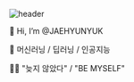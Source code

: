 ![header](https://capsule-render.vercel.app/api?type=soft&color=auto&height=300&section=header&text=Hi!&fontSize=90)



👋 Hi, I’m @JAEHYUNYUK

👀 머신러닝 / 딥러닝 / 인공지능

👨‍💻 "늦지 않았다"  /  "BE MYSELF"

<!---
JAEHYUNYUK/JAEHYUNYUK is a ✨ special ✨ repository because its `README.md` (this file) appears on your GitHub profile.
You can click the Preview link to take a look at your changes.
--->
